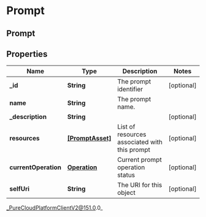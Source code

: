 # Prompt

## Prompt

## Properties

|Name | Type | Description | Notes|
|------------ | ------------- | ------------- | -------------|
| **_id** | **String** | The prompt identifier | [optional] |
| **name** | **String** | The prompt name. | |
| **_description** | **String** |  | [optional] |
| **resources** | [**[PromptAsset]**](PromptAsset) | List of resources associated with this prompt | [optional] |
| **currentOperation** | [**Operation**](Operation) | Current prompt operation status | [optional] |
| **selfUri** | **String** | The URI for this object | [optional] |



_PureCloudPlatformClientV2@151.0.0_
